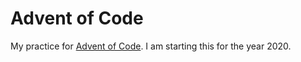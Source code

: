 # Advent of Code

My practice for [Advent of Code](https://adventofcode.com/). I am starting this for the year 2020.